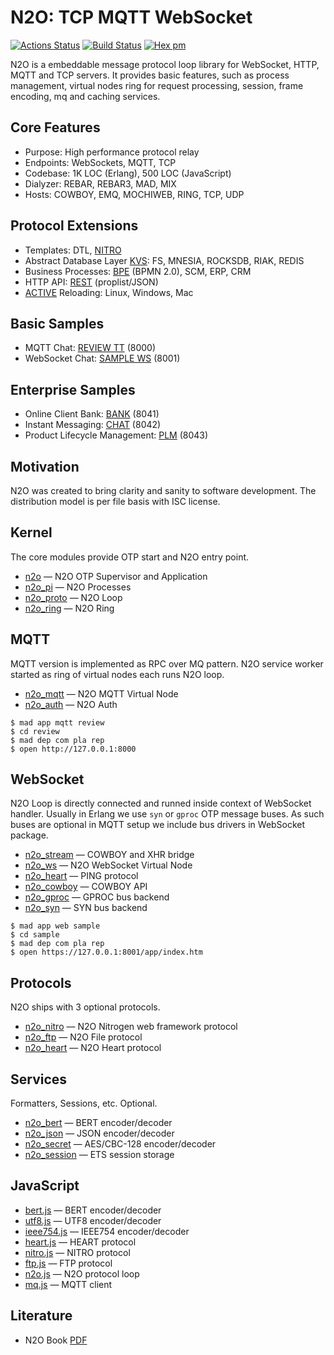 N2O: TCP MQTT WebSocket
=======================

[![Actions Status](https://github.com/synrc/n2o/workflows/mix/badge.svg)](https://github.com/synrc/n2o/actions)
[![Build Status](https://travis-ci.com/synrc/n2o.svg?branch=master)](https://travis-ci.com/synrc/n2o)
[![Hex pm](http://img.shields.io/hexpm/v/n2o.svg?style=flat)](https://hex.pm/packages/n2o)

N2O is a embeddable message protocol loop library for
WebSocket, HTTP, MQTT and TCP servers. It provides basic
features, such as process management, virtual nodes ring for
request processing, session, frame encoding, mq and caching services.

Core Features
-------------

* Purpose: High performance protocol relay
* Endpoints: WebSockets, MQTT, TCP
* Codebase: 1K LOC (Erlang), 500 LOC (JavaScript)
* Dialyzer: REBAR, REBAR3, MAD, MIX
* Hosts: COWBOY, EMQ, MOCHIWEB, RING, TCP, UDP

Protocol Extensions
-------------------

* Templates: DTL, <a href="https://nitro.n2o.dev">NITRO</a>
* Abstract Database Layer <a href="https://kvs.n2o.dev">KVS</a>: FS, MNESIA, ROCKSDB, RIAK, REDIS
* Business Processes: <a href="https://bpe.n2o.dev">BPE</a> (BPMN 2.0), SCM, ERP, CRM
* HTTP API: <a href="https://rest.n2o.dev">REST</a> (proplist/JSON)
* <a href="https://active.n2o.dev">ACTIVE</a> Reloading: Linux, Windows, Mac

Basic Samples
-------------
* MQTT Chat: <a href="https://review.n2o.dev">REVIEW TT</a> (8000)
* WebSocket Chat: <a href="https://sample.n2o.dev">SAMPLE WS</a> (8001)

Enterprise Samples
------------------
* Online Client Bank: <a href="https://fin.n2o.space">BANK</a> (8041)
* Instant Messaging: <a href="https://chat.n2o.dev">CHAT</a> (8042)
* Product Lifecycle Management: <a href="https://plm.erp.uno">PLM</a> (8043)

Motivation
----------

N2O was created to bring clarity and sanity to software development.
The distribution model is per file basis with ISC license.

Kernel
------

The core modules provide OTP start and N2O entry point.

* [n2o](https://ws.n2o.dev/man/n2o.htm) — N2O OTP Supervisor and Application
* [n2o_pi](https://ws.n2o.dev/man/n2o_pi.htm) — N2O Processes
* [n2o_proto](https://ws.n2o.dev/man/n2o_proto.htm) — N2O Loop
* [n2o_ring](https://ws.n2o.dev/man/n2o_ring.htm) — N2O Ring

MQTT
----

MQTT version is implemented as RPC over MQ pattern.
N2O service worker started as ring of virtual nodes each runs N2O loop.

* [n2o_mqtt](https://ws.n2o.dev/man/n2o_mqtt.htm) — N2O MQTT Virtual Node
* [n2o_auth](https://ws.n2o.dev/man/n2o_auth.htm) — N2O Auth

```
$ mad app mqtt review
$ cd review
$ mad dep com pla rep
$ open http://127.0.0.1:8000
```

WebSocket
---------

N2O Loop is directly connected and runned inside context of WebSocket handler.
Usually in Erlang we use `syn` or `gproc` OTP message buses.
As such buses are optional in MQTT setup we include bus drivers in WebSocket package.

* [n2o_stream](https://ws.n2o.dev/man/n2o_stream.htm) — COWBOY and XHR bridge
* [n2o_ws](https://ws.n2o.dev/man/n2o_ws.htm) — N2O WebSocket Virtual Node
* [n2o_heart](https://ws.n2o.dev/man/n2o_heart.htm) — PING protocol
* [n2o_cowboy](https://ws.n2o.dev/man/n2o_cowboy.htm) — COWBOY API
* [n2o_gproc](https://ws.n2o.dev/man/n2o_gproc.htm) — GPROC bus backend
* [n2o_syn](https://ws.n2o.dev/man/n2o_syn.htm) — SYN bus backend

```
$ mad app web sample
$ cd sample
$ mad dep com pla rep
$ open https://127.0.0.1:8001/app/index.htm
```

Protocols
---------

N2O ships with 3 optional protocols.

* [n2o_nitro](https://ws.n2o.dev/man/n2o_nitro.htm) — N2O Nitrogen web framework protocol
* [n2o_ftp](https://ws.n2o.dev/man/n2o_ftp.htm) — N2O File protocol
* [n2o_heart](https://ws.n2o.dev/man/n2o_heart.htm) — N2O Heart protocol

Services
--------

Formatters, Sessions, etc. Optional.

* [n2o_bert](https://ws.n2o.dev/man/n2o_bert.htm) — BERT encoder/decoder
* [n2o_json](https://ws.n2o.dev/man/n2o_json.htm) — JSON encoder/decoder
* [n2o_secret](https://ws.n2o.dev/man/n2o_secret.htm)  — AES/CBC-128 encoder/decoder
* [n2o_session](https://ws.n2o.dev/man/n2o_session.htm) — ETS session storage

JavaScript
----------

* [bert.js](https://ws.n2o.dev/man/bert.js.htm) — BERT encoder/decoder
* [utf8.js](https://ws.n2o.dev/man/utf8.js.htm) — UTF8 encoder/decoder
* [ieee754.js](https://ws.n2o.dev/man/ieee754.js.htm) — IEEE754 encoder/decoder
* [heart.js](https://ws.n2o.dev/man/heart.js.htm) — HEART protocol
* [nitro.js](https://ws.n2o.dev/man/nitro.js.htm) — NITRO protocol
* [ftp.js](https://ws.n2o.dev/man/ftp.js.htm)  — FTP protocol
* [n2o.js](https://ws.n2o.dev/man/n2o.js.htm) — N2O protocol loop
* [mq.js](https://ws.n2o.dev/man/mq.js.htm) — MQTT client

Literature
----------

* N2O Book [PDF](http://synrc.com/apps/n2o/doc/book.pdf)

